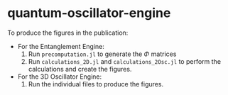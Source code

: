 # quantum-oscillator-engine
To produce the figures in the publication:
- For the Entanglement Engine: 
  1. Run `precomputation.jl` to generate the $\Phi$ matrices
  2. Run `calculations_2D.jl` and `calculations_2Osc.jl` to perform the calculations and create the figures.
- For the 3D Oscillator Engine:
  1. Run the individual files to produce the figures.
